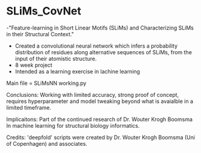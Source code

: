 # SLiMs_CovNet
-"Feature-learning in Short Linear Motifs (SLiMs) and Characterizing SLiMs in their Structural Context."  
- Created a convolutional neural network which infers a probability distribution of residues along alternative sequences of SLiMs,  from the input of their atomistic structure.
- 8 week project
- Intended as a learning exercise in lachine learning

Main file = SLiMsNN working.py

Conclusions:
Working with limited accuracy, strong proof of concept, requires hyperparameter and model tweaking beyond what is avaialble in a limited timeframe.

Implicaitons:
Part of the continued research of Dr. Wouter Krogh Boomsma In machine learning for structural biology informatics.

Credits:
'deepfold' scripts were created by Dr. Wouter Krogh Boomsma (Uni of Copenhagen) and associates.
